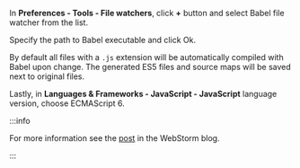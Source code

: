 In **Preferences - Tools - File watchers**, click **+** button and select Babel file watcher from the list.

Specify the path to Babel executable and click Ok.

By default all files with a `.js` extension will be automatically compiled with Babel upon change. The generated ES5 files and source maps will be saved next to original files.

Lastly, in **Languages & Frameworks - JavaScript - JavaScript** language version, choose ECMAScript 6.

:::info
  <p>
    For more information see the <a href="https://blog.jetbrains.com/webstorm/2015/05/ecmascript-6-in-webstorm-transpiling#babelfilewatcher">post</a> in the WebStorm blog.
  </p>
:::

